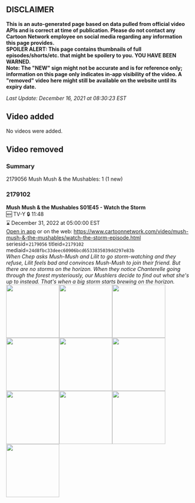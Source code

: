 ## DISCLAIMER
**This is an auto-generated page based on data pulled from official video APIs and is correct at time of publication. Please do not contact any Cartoon Network employee on social media regarding any information this page provides.**  
**SPOILER ALERT: This page contains thumbnails of full episodes/shorts/etc. that might be spoilery to you. YOU HAVE BEEN WARNED.**  
**Note: The "NEW" sign might not be accurate and is for reference only; information on this page only indicates in-app visibility of the video. A "removed" video here might still be available on the website until its expiry date.**  

_Last Update: December 16, 2021 at 08:30:23 EST_
## Video added
No videos were added.  
## Video removed
### Summary
2179056 Mush Mush & the Mushables: 1 (1 new)  
### 2179102
**Mush Mush & the Mushables S01E45 - Watch the Storm**  
🆕 TV-Y 🔒 11:48  
⌛ December 31, 2022 at 05:00:00 EST  
[Open in app](https://cnvideo.sercomkc.org/redirector.html?type=cnapp&seriesid=1000000000093702&titleid=2179102&mediaid=24d8fbc33deec60906bcd6533835039dd297e83b) or on the web: https://www.cartoonnetwork.com/video/mush-mush-&-the-mushables/watch-the-storm-episode.html  
seriesid=`2179056` titleid=`2179102` mediaid=`24d8fbc33deec60906bcd6533835039dd297e83b`  
_When Chep asks Mush-Mush and Lilit to go storm-watching and they refuse, Lilit feels bad and convinces Mush-Mush to join their friend. But there are no storms on the horizon. When they notice Chanterelle going through the forest mysteriously, our Mushlers decide to find out what she's up to instead. That's when a big storm starts brewing on the horizon._  
<a href="https://s3.amazonaws.com/cartoonorchestrator/2179102_001_1280x720.jpg"><img src="https://s3.amazonaws.com/cartoonorchestrator/2179102_001_640x360.jpg" height="144px" /></a><a href="https://s3.amazonaws.com/cartoonorchestrator/2179102_002_1280x720.jpg"><img src="https://s3.amazonaws.com/cartoonorchestrator/2179102_002_640x360.jpg" height="144px" /></a><a href="https://s3.amazonaws.com/cartoonorchestrator/2179102_003_1280x720.jpg"><img src="https://s3.amazonaws.com/cartoonorchestrator/2179102_003_640x360.jpg" height="144px" /></a><a href="https://s3.amazonaws.com/cartoonorchestrator/2179102_004_1280x720.jpg"><img src="https://s3.amazonaws.com/cartoonorchestrator/2179102_004_640x360.jpg" height="144px" /></a><a href="https://s3.amazonaws.com/cartoonorchestrator/2179102_005_1280x720.jpg"><img src="https://s3.amazonaws.com/cartoonorchestrator/2179102_005_640x360.jpg" height="144px" /></a><a href="https://s3.amazonaws.com/cartoonorchestrator/2179102_006_1280x720.jpg"><img src="https://s3.amazonaws.com/cartoonorchestrator/2179102_006_640x360.jpg" height="144px" /></a><a href="https://s3.amazonaws.com/cartoonorchestrator/2179102_007_1280x720.jpg"><img src="https://s3.amazonaws.com/cartoonorchestrator/2179102_007_640x360.jpg" height="144px" /></a><a href="https://s3.amazonaws.com/cartoonorchestrator/2179102_008_1280x720.jpg"><img src="https://s3.amazonaws.com/cartoonorchestrator/2179102_008_640x360.jpg" height="144px" /></a><a href="https://s3.amazonaws.com/cartoonorchestrator/2179102_009_1280x720.jpg"><img src="https://s3.amazonaws.com/cartoonorchestrator/2179102_009_640x360.jpg" height="144px" /></a><a href="https://s3.amazonaws.com/cartoonorchestrator/2179102_010_1280x720.jpg"><img src="https://s3.amazonaws.com/cartoonorchestrator/2179102_010_640x360.jpg" height="144px" /></a>
